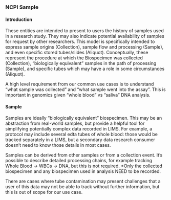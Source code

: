 ### NCPI Sample
#### Introduction
These entities are intended to present to users the history of samples used in a research study. They may also indicate potential availability of samples for request by other researchers. This model is specifically intended to express sample origins (Collection), sample flow and processing (Sample), and even specific stored tubes/slides (Aliquot). Conceptually, these represent the procedure at which the Biospecimen was collected (Collection), “biologically equivalent” samples in the path of processing (Sample), and specific tubes which may have a role in some circumstances (Aliquot).

A high level requirement from our common use cases is to understand “what sample was collected” and “what sample went into the assay”. This is important in genomics given “whole blood” vs “saliva” DNA analysis.

#### Sample
Samples are ideally “biologically equivalent” biospecimen. This may be an abstraction from real-world samples, but provide a helpful tool for simplifying potentially complex data recorded in LIMS. For example, a protocol may include several edta tubes of whole blood: those would be tracked separately in a LIMS, but a secondary data research consumer doesn’t need to know those details in most cases. 

Samples can be derived from other samples or from a collection event. It’s possible to describe detailed processing chains, for example tracking Whole Blood -> WBCs -> DNA, but this is not required. *Only the collected biospecimen and any biospecimen used in analysis NEED to be recorded.

There are cases where tube contamination may present challenges that a user of this data may not be able to track without further information, but this is out of scope for our use case. 
